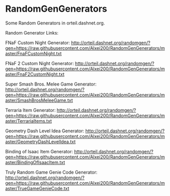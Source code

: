 # RandomGenGenerators
Some Random Generators in orteil.dashnet.org.

Random Generator Links:

FNaF Custom Night Generator:
http://orteil.dashnet.org/randomgen/?gen=https://raw.githubusercontent.com/Alxei200/RandomGenGenerators/master/FnaFCustomNight.txt

FNaF 2 Custom Night Generator:
http://orteil.dashnet.org/randomgen/?gen=https://raw.githubusercontent.com/Alxei200/RandomGenGenerators/master/FnaF2CustomNight.txt

Super Smash Bros. Melee Game Generator:
http://orteil.dashnet.org/randomgen/?gen=https://raw.githubusercontent.com/Alxei200/RandomGenGenerators/master/SmashBrosMeleeGame.txt

Terraria Item Generator:
http://orteil.dashnet.org/randomgen/?gen=https://raw.githubusercontent.com/Alxei200/RandomGenGenerators/master/TerrariaItems.txt

Geometry Dash Level Idea Generator:
http://orteil.dashnet.org/randomgen/?gen=https://raw.githubusercontent.com/Alxei200/RandomGenGenerators/master/GeometryDashLevelIdea.txt

Binding of Isaac Item Generator:
http://orteil.dashnet.org/randomgen/?gen=https://raw.githubusercontent.com/Alxei200/RandomGenGenerators/master/BindingOfIsaacItem.txt

Truly Random Game Genie Code Generator:
http://orteil.dashnet.org/randomgen/?gen=https://raw.githubusercontent.com/Alxei200/RandomGenGenerators/master/TrueGameGenieCode.txt
